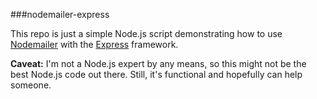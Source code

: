 ###nodemailer-express

This repo is just a simple Node.js script demonstrating how to use [Nodemailer](http://www.nodemailer.com/) with the [Express](http://expressjs.com/) framework.

**Caveat:** I'm not a Node.js expert by any means, so this might not be the best Node.js code out there. Still, it's functional and hopefully can help someone.
